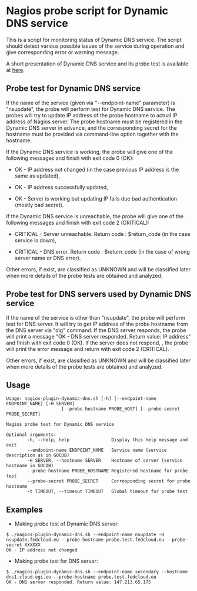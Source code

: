 # Nagios probe script for Dynamic DNS service

This is a script for monitoring status of Dynamic DNS service. The script 
should detect various possible issues of the service during operation and 
give corresponding error or warning message.

A short presentation of Dynamic DNS service and its probe test is available
at [here](https://github.com/tdviet/DDNS-probe/blob/main/doc/Dynamic%20DNS%20service.pdf).

## Probe test for Dynamic DNS service

If the name of the service (given via "--endpoint-name" parameter)
is "nsupdate", the probe will perform test for Dynamic DNS service.
The probes will try to update IP address of the probe hostname to actual IP
address of Nagios server. The probe hostname must be registered in the 
Dynamic DNS server in advance, and the corresponding secret for the hostname 
must be provided via command-line option together with the hostname.

If the Dynamic DNS service is working, the probe will give one of the 
following messages and finish with exit code 0 (OK):

- OK - IP address not changed (in the case previous  IP address is the same
as updated),

- OK - IP address successfully updated,

- OK - Server is working but updating IP fails due bad authentication 
(mostly bad secret).

If the Dynamic DNS service is unreachable, the probe will give one of the 
following messages and finish with exit code 2 (CRITICAL):

- CRITICAL - Server unreachable. Return code : $return_code (in the case 
service is down),

- CRITICAL - DNS error. Return code : $return_code (in the case of wrong 
server name or DNS error).

Other errors, if exist, are classified as UNKNOWN and will be classified 
later when more details of the probe tests are obtained and analyzed.

## Probe test for DNS servers used by Dynamic DNS service

If the name of the service is other than "nsupdate", the probe will perform
test for DNS server. It will try to get IP address of the probe hostname from 
the DNS server via "dig" command. If the DNS server responds, the probe will
print a message "OK - DNS server responded. Return value: IP address" and 
finish with exit code 0 (OK). If the server does not respond, , the probe will 
print the error message and return with exit code 2 (CRITICAL).

Other errors, if exist, are classified as UNKNOWN and will be classified 
later when more details of the probe tests are obtained and analyzed.

## Usage


```
Usage: nagios-plugin-dynamic-dns.sh [-h] [--endpoint-name ENDPOINT_NAME] [-H SERVER] 
                     [--probe-hostname PROBE_HOST] [--probe-secret PROBE_SECRET]

Nagios probe test for Dynamic DNS service

Optional arguments:
        -h, --help, help                Display this help message and exit
        --endpoint-name ENDPOINT_NAME   Service name (service description as in GOCDB)
        -H SERVER, --hostname SERVER    Hostname of server (service hostname in GOCDB)
        --probe-hostname PROBE_HOSTNAME Registered hostname for probe test
        --probe-secret PROBE_SECRET     Corresponding secret for probe hostname
        -t TIMEOUT, --timeout TIMEOUT   Global timeout for probe test

```

## Examples


- Making probe test of Dynamic DNS server:


```
$ ./nagios-plugin-dynamic-dns.sh --endpoint-name nsupdate -H nsupdate.fedcloud.eu --probe-hostname probe.test.fedcloud.eu --probe-secret XXXXXX
OK - IP address not changed
```

- Making probe test for DNS server:


```
$ ./nagios-plugin-dynamic-dns.sh --endpoint-name secondary --hostname dns1.cloud.egi.eu --probe-hostname probe.test.fedcloud.eu
OK - DNS server responded. Return value: 147.213.65.175
```
